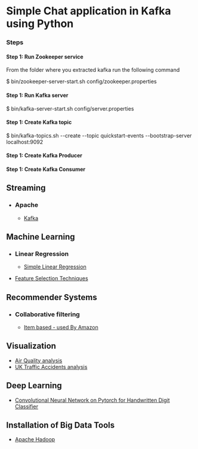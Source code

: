 # Simple Chat application in Kafka using Python

### Steps

#### Step 1: Run Zookeeper service

From the folder where you extracted kafka run the following command

$ bin/zookeeper-server-start.sh config/zookeeper.properties

#### Step 1: Run Kafka server

$ bin/kafka-server-start.sh config/server.properties

#### Step 1: Create Kafka topic

$ bin/kafka-topics.sh --create --topic quickstart-events --bootstrap-server localhost:9092

#### Step 1: Create Kafka Producer

#### Step 1: Create Kafka Consumer

## Streaming ##
- ### Apache ###
  - [Kafka](https://github.com/siddharth1608/datascience/blob/master/streaming/kafka/introduction_to_kafka.ipynb)

## Machine Learning ##
- ### Linear Regression ###
  - [Simple Linear Regression](https://github.com/siddharth1608/datascience/blob/master/linear_regression/advertising_analysis_using_SLR.ipynb)

- [Feature Selection Techniques](https://github.com/siddharth1608/datascience/blob/master/feature_selection/notebook.ipynb)

## Recommender Systems ##
- ### Collaborative filtering ###
  - [Item based - used By Amazon](https://github.com/siddharth1608/datascience/blob/master/recommender_systems/item_based/collaborative_filtering_using_RDDs.ipynb)


## Visualization

- [Air Quality analysis](https://github.com/siddharth1608/datascience/blob/master/time_series/air_quality_analysis.ipynb)
- [UK Traffic Accidents analysis](https://public.tableau.com/views/uk_road_safety/Accidents-Storyboard?:embed=y&:display_count=yes)


## Deep Learning
- [Convolutional Neural Network on Pytorch for Handwritten Digit Classifier](https://github.com/siddharth1608/datascience/blob/master/deep_learning/Pytorch_mnist.ipynb)

## Installation of Big Data Tools
- [Apache Hadoop](https://github.com/siddharth1608/datascience/blob/master/installation_guides/setup_hadoop.ipynb)
